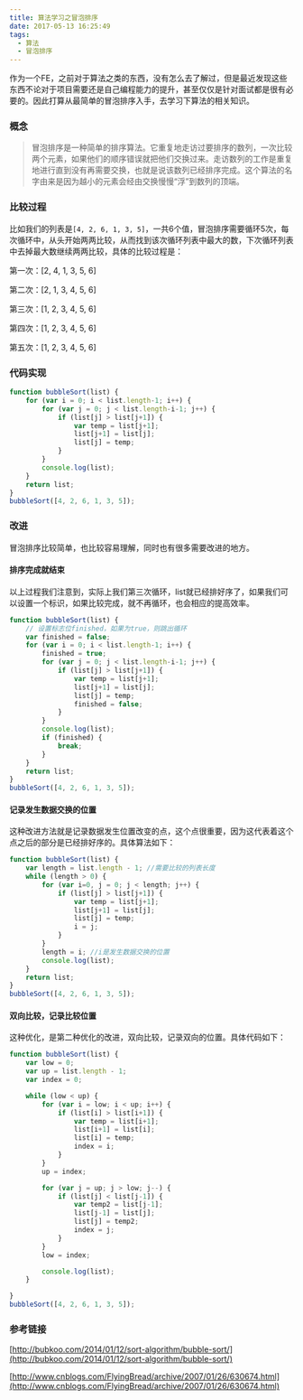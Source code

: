 ```yaml
---
title: 算法学习之冒泡排序
date: 2017-05-13 16:25:49
tags: 
  - 算法
  - 冒泡排序
---
```


作为一个FE，之前对于算法之类的东西，没有怎么去了解过，但是最近发现这些东西不论对于项目需要还是自己编程能力的提升，甚至仅仅是针对面试都是很有必要的。因此打算从最简单的冒泡排序入手，去学习下算法的相关知识。

<!--more-->

### 概念

> 冒泡排序是一种简单的排序算法。它重复地走访过要排序的数列，一次比较两个元素，如果他们的顺序错误就把他们交换过来。走访数列的工作是重复地进行直到没有再需要交换，也就是说该数列已经排序完成。这个算法的名字由来是因为越小的元素会经由交换慢慢“浮”到数列的顶端。

### 比较过程

比如我们的列表是`[4, 2, 6, 1, 3, 5]`，一共6个值，冒泡排序需要循环5次，每次循环中，从头开始两两比较，从而找到该次循环列表中最大的数，下次循环列表中去掉最大数继续两两比较，具体的比较过程是：

第一次：[2, 4, 1, 3, 5, 6]

第二次：[2, 1, 3, 4, 5, 6]

第三次：[1, 2, 3, 4, 5, 6]

第四次：[1, 2, 3, 4, 5, 6]

第五次：[1, 2, 3, 4, 5, 6]

### 代码实现

```javascript
function bubbleSort(list) {
    for (var i = 0; i < list.length-1; i++) {
        for (var j = 0; j < list.length-i-1; j++) {
            if (list[j] > list[j+1]) {
                var temp = list[j+1];
                list[j+1] = list[j];
                list[j] = temp;
            }
        }
        console.log(list);
    }
    return list;
}
bubbleSort([4, 2, 6, 1, 3, 5]);
```
### 改进

冒泡排序比较简单，也比较容易理解，同时也有很多需要改进的地方。

#### 排序完成就结束

以上过程我们注意到，实际上我们第三次循环，list就已经排好序了，如果我们可以设置一个标识，如果比较完成，就不再循环，也会相应的提高效率。

```javascript
function bubbleSort(list) {
    // 设置标志位finished，如果为true，则跳出循环
    var finished = false;
    for (var i = 0; i < list.length-1; i++) {
        finished = true;
        for (var j = 0; j < list.length-i-1; j++) {
            if (list[j] > list[j+1]) {
                var temp = list[j+1];
                list[j+1] = list[j];
                list[j] = temp;
                finished = false;
            }
        }
        console.log(list);
        if (finished) {
            break;
        }
    }
    return list;
}
bubbleSort([4, 2, 6, 1, 3, 5]);
```

#### 记录发生数据交换的位置

这种改进方法就是记录数据发生位置改变的点，这个点很重要，因为这代表着这个点之后的部分是已经排好序的。具体算法如下：

```javascript
function bubbleSort(list) {
    var length = list.length - 1; //需要比较的列表长度
    while (length > 0) {
        for (var i=0, j = 0; j < length; j++) {
            if (list[j] > list[j+1]) {
                var temp = list[j+1];
                list[j+1] = list[j];
                list[j] = temp;
                i = j;
            }
        }
        length = i; //i是发生数据交换的位置
        console.log(list);
    }
    return list;
}
bubbleSort([4, 2, 6, 1, 3, 5]);
```

#### 双向比较，记录比较位置

这种优化，是第二种优化的改进，双向比较，记录双向的位置。具体代码如下：

```javascript
function bubbleSort(list) {
    var low = 0;
    var up = list.length - 1;
    var index = 0;

    while (low < up) {
        for (var i = low; i < up; i++) {
            if (list[i] > list[i+1]) {
                var temp = list[i+1];
                list[i+1] = list[i];
                list[i] = temp;
                index = i;
            }   
        }
        up = index;

        for (var j = up; j > low; j--) {
            if (list[j] < list[j-1]) {
                var temp2 = list[j-1];
                list[j-1] = list[j];
                list[j] = temp2;
                index = j;
            }
        }
        low = index;

        console.log(list);
    }

}
bubbleSort([4, 2, 6, 1, 3, 5]);
```

### 参考链接

[http://bubkoo.com/2014/01/12/sort-algorithm/bubble-sort/](http://bubkoo.com/2014/01/12/sort-algorithm/bubble-sort/)

[http://www.cnblogs.com/FlyingBread/archive/2007/01/26/630674.html](http://www.cnblogs.com/FlyingBread/archive/2007/01/26/630674.html)